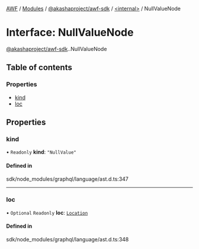 [AWF](../README.md) / [Modules](../modules.md) / [@akashaproject/awf-sdk](../modules/akashaproject_awf_sdk.md) / [<internal\>](../modules/akashaproject_awf_sdk._internal_.md) / NullValueNode

# Interface: NullValueNode

[@akashaproject/awf-sdk](../modules/akashaproject_awf_sdk.md).[<internal>](../modules/akashaproject_awf_sdk._internal_.md).NullValueNode

## Table of contents

### Properties

- [kind](akashaproject_awf_sdk._internal_.NullValueNode.md#kind)
- [loc](akashaproject_awf_sdk._internal_.NullValueNode.md#loc)

## Properties

### kind

• `Readonly` **kind**: ``"NullValue"``

#### Defined in

sdk/node_modules/graphql/language/ast.d.ts:347

___

### loc

• `Optional` `Readonly` **loc**: [`Location`](../classes/akashaproject_awf_sdk._internal_.Location.md)

#### Defined in

sdk/node_modules/graphql/language/ast.d.ts:348
